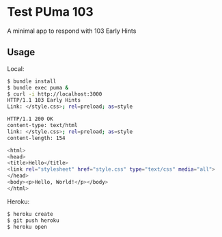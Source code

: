 # Test PUma 103
A minimal app to respond with 103 Early Hints

## Usage
Local:

```sh
$ bundle install
$ bundle exec puma &
$ curl -i http://localhost:3000
HTTP/1.1 103 Early Hints
Link: </style.css>; rel=preload; as=style

HTTP/1.1 200 OK
content-type: text/html
link: </style.css>; rel=preload; as=style
content-length: 154

<html>
<head>
<title>Hello</title>
<link rel="stylesheet" href="style.css" type="text/css" media="all">
</head>
<body><p>Hello, World!</p></body>
</html>
```

Heroku:

```sh
$ heroku create
$ git push heroku
$ heroku open
```
